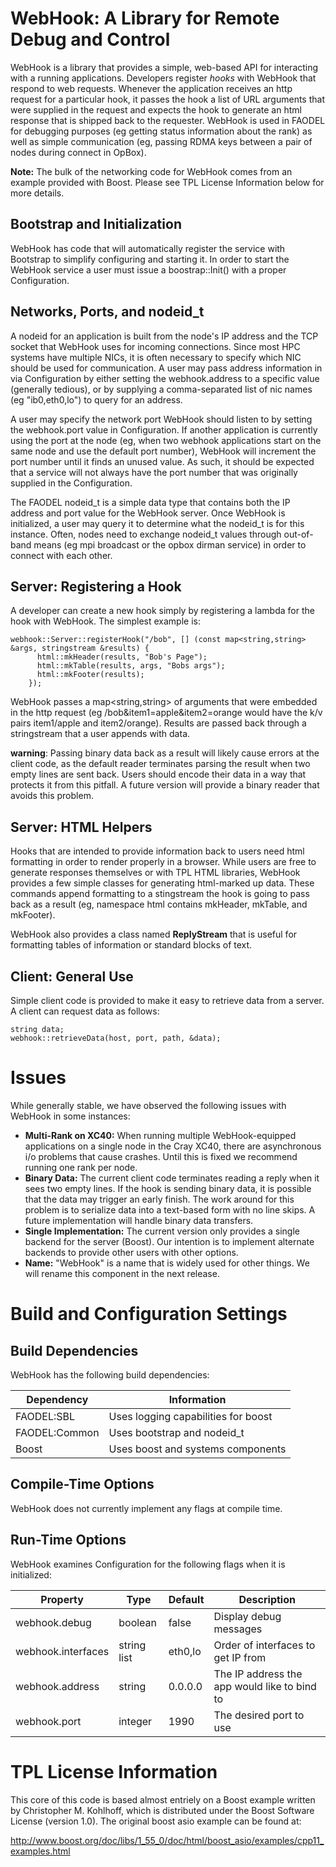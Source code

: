 WebHook: A Library for Remote Debug and Control
===============================================

WebHook is a library that provides a simple, web-based API for
interacting with a running applications. Developers register _hooks_
with WebHook that respond to web requests. Whenever the application
receives an http request for a particular hook, it passes the hook a
list of URL arguments that were supplied in the request and expects
the hook to generate an html response that is shipped back to the
requester. WebHook is used in FAODEL for debugging purposes
(eg getting status information about the rank) as well as simple
communication (eg, passing RDMA keys between a pair of nodes during
connect in OpBox).

**Note:** The bulk of the networking code for WebHook comes from an
example provided with Boost. Please see TPL License Information below
for more details.


Bootstrap and Initialization
----------------------------
WebHook has code that will automatically register the service with
Bootstrap to simplify configuring and starting it. In order to start
the WebHook service a user must issue a boostrap::Init() with a proper
Configuration.


Networks, Ports, and nodeid_t
-----------------------------
A nodeid for an application is built from the node's IP address and
the TCP socket that WebHook uses for incoming connections. Since most
HPC systems have multiple NICs, it is often necessary to specify which
NIC should be used for communication. A user may pass address
information in via Configuration by either setting the webhook.address
to a specific value (generally tedious), or by supplying a
comma-separated list of nic names (eg "ib0,eth0,lo") to query for an
address. 

A user may specify the network port WebHook should listen to by
setting the webhook.port value in Configuration. If another
application is currently using the port at the node (eg, when two
webhook applications start on the same node and use the default port
number), WebHook will increment the port number until it finds an
unused value. As such, it should be expected that a service will not
always have the port number that was originally supplied in the
Configuration.

The FAODEL nodeid_t is a simple data type that contains both the IP
address and port value for the WebHook server. Once WebHook is
initialized, a user may query it to determine what the nodeid_t is for
this instance. Often, nodes need to exchange nodeid_t values through
out-of-band means (eg mpi broadcast or the opbox dirman service) in
order to connect with each other.

Server: Registering a Hook
--------------------------
A developer can create a new hook simply by registering a lambda for
the hook with WebHook. The simplest example is:

```
webhook::Server::registerHook("/bob", [] (const map<string,string> &args, stringstream &results) {
      html::mkHeader(results, "Bob's Page");
      html::mkTable(results, args, "Bobs args");
      html::mkFooter(results);
    });
```

WebHook passes a map<string,string> of arguments that were embedded in
the http request (eg /bob&item1=apple&item2=orange would have the
k/v pairs item1/apple and item2/orange). Results are passed back
through a stringstream that a user appends with data.

**warning**: Passing binary data back as a result will likely cause
errors at the client code, as the default reader terminates parsing
the result when two empty lines are sent back. Users should encode
their data in a way that protects it from this pitfall. A future
version will provide a binary reader that avoids this problem.


Server: HTML Helpers
--------------------
Hooks that are intended to provide information back to users need html
formatting in order to render properly in a browser. While users are
free to generate responses themselves or with TPL HTML libraries,
WebHook provides a few simple classes for generating html-marked up
data. These commands append formatting to a stingstream the hook is
going to pass back as a result (eg, namespace html contains mkHeader,
mkTable, and mkFooter).

WebHook also provides a class named **ReplyStream** that is useful for
formatting tables of information or standard blocks of text.

Client: General Use
-------------------
Simple client code is provided to make it easy to retrieve data from a
server. A client can request data as follows:

```
string data;
webhook::retrieveData(host, port, path, &data);
```

Issues
======
While generally stable, we have observed the following issues with
WebHook in some instances:

- **Multi-Rank on XC40:** When running multiple WebHook-equipped
    applications on a single node in the Cray XC40, there are
    asynchronous i/o problems that cause crashes. Until this is fixed we
    recommend running one rank per node.
- **Binary Data:** The current client code terminates reading a reply when
    it sees two empty lines. If the hook is sending binary data, it is
    possible that the data may trigger an early finish. The work around
    for this problem is to serialize data into a text-based form with no
    line skips. A future implementation will handle binary data
    transfers. 
- **Single Implementation:** The current version only provides a single
    backend for the server (Boost). Our intention is to implement
    alternate backends to provide other users with other options.
- **Name:** "WebHook" is a name that is widely used for other things. We
    will rename this component in the next release. 


Build and Configuration Settings
================================

Build Dependencies
------------------

WebHook has the following build dependencies:

| Dependency     | Information                         |
| -------------- | ----------------------------------- |
| FAODEL:SBL     | Uses logging capabilities for boost |
| FAODEL:Common  | Uses bootstrap and nodeid_t         |
| Boost          | Uses boost and systems components   |


Compile-Time Options
--------------------

WebHook does not currently implement any flags at compile time.

Run-Time Options
----------------

WebHook examines Configuration for the following flags when it is
initialized:

| Property           | Type        | Default | Description                                  |
| ------------------ | ----------- | ------- | -------------------------------------------- |
| webhook.debug      | boolean     | false   | Display debug messages                       |
| webhook.interfaces | string list | eth0,lo | Order of interfaces to get IP from           |
| webhook.address    | string      | 0.0.0.0 | The IP address the app would like to bind to |
| webhook.port       | integer     | 1990    | The desired port to use                      |


TPL License Information
=======================

This core of this code is based almost entriely on a Boost example
written by Christopher M. Kohlhoff, which is distributed under the
Boost Software License (version 1.0). The original boost asio example
can be found at:

http://www.boost.org/doc/libs/1_55_0/doc/html/boost_asio/examples/cpp11_examples.html


